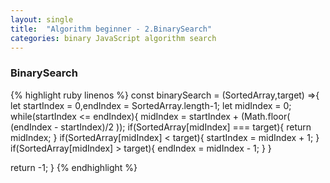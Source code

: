 ```yaml
---
layout: single
title:  "Algorithm beginner - 2.BinarySearch"
categories: binary JavaScript algorithm search
---
```

### BinarySearch

{% highlight ruby linenos %}
const binarySearch = (SortedArray,target) =>{
   let startIndex = 0,endIndex = SortedArray.length-1;
   let midIndex = 0;
   while(startIndex <= endIndex){
       midIndex = startIndex + (Math.floor( (endIndex - startIndex)/2 ));
       if(SortedArray[midIndex] === target){
           return midIndex;
       }
       if(SortedArray[midIndex] < target){
           startIndex = midIndex + 1;
       }
       if(SortedArray[midIndex] > target){
           endIndex = midIndex - 1;
       }
   }

   return -1;
}
{% endhighlight %}

